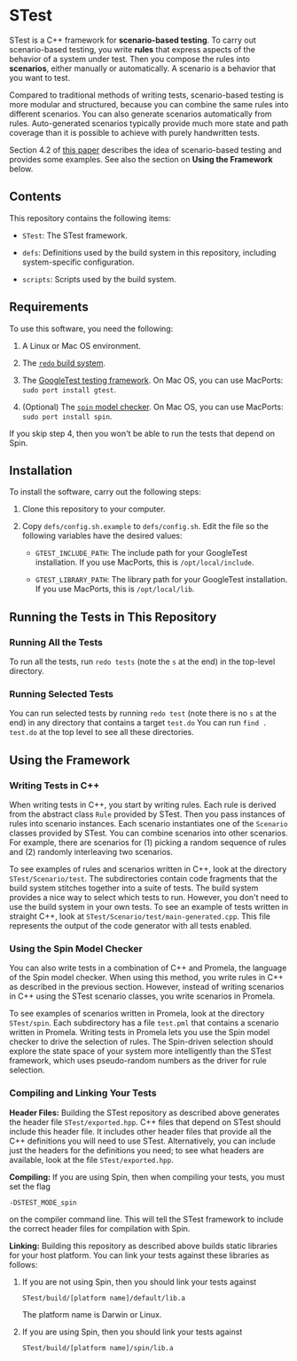 # STest

STest is a C++ framework for **scenario-based testing**.
To carry out scenario-based testing, you write **rules** that
express aspects of the behavior of a system under test.
Then you compose the rules into **scenarios**, either manually or
automatically. A scenario is a behavior that you want to test.

Compared to traditional methods of writing tests, scenario-based
testing is more modular and structured, because you can combine the
same rules into different scenarios.
You can also generate scenarios automatically from rules.
Auto-generated scenarios typically provide much more state and
path coverage than it is possible to achieve with purely handwritten tests.

Section 4.2 of [this paper](https://digitalcommons.usu.edu/smallsat/2018/all2018/328/)
describes the idea of scenario-based testing and provides some
examples.
See also the section on **Using the Framework** below.

## Contents

This repository contains the following items:

* `STest`: The STest framework.

* `defs`: Definitions used by the build system in this repository,
including system-specific configuration.

* `scripts`: Scripts used by the build system.

## Requirements

To use this software, you need the following:

1. A Linux or Mac OS environment.

2. The [`redo` build system](https://github.com/bocchino/redo).

3. The [GoogleTest testing framework](https://github.com/google/googletest).
   On Mac OS, you can use MacPorts: `sudo port install gtest`.

4. (Optional) The [`spin` model checker](http://spinroot.com/spin/whatispin.html).
   On Mac OS, you can use MacPorts: `sudo port install spin`.

If you skip step 4, then you won't be able to run the tests that depend
on Spin.

## Installation

To install the software, carry out the following steps:

1. Clone this repository to your computer.

2. Copy `defs/config.sh.example` to `defs/config.sh`.
   Edit the file so the following variables have the desired values:

   * `GTEST_INCLUDE_PATH`: The include path for your GoogleTest installation.
     If you use MacPorts, this is `/opt/local/include`.

   * `GTEST_LIBRARY_PATH`: The library path for your GoogleTest installation.
     If you use MacPorts, this is `/opt/local/lib`.

## Running the Tests in This Repository

### Running All the Tests

To run all the tests, run `redo tests` (note the `s` at the end)
in the top-level directory.

### Running Selected Tests

You can run selected tests by running `redo test` (note there is
no `s` at the end) in any directory that contains a target `test.do`
You can run `find . test.do` at the top level to see all these
directories.

## Using the Framework

### Writing Tests in C++

When writing tests in C++, you start by writing rules.
Each rule is derived from the abstract class `Rule` provided by STest.
Then you pass instances of rules into scenario instances.
Each scenario instantiates one of the `Scenario` classes provided
by STest.
You can combine scenarios into other scenarios.
For example, there are scenarios for (1) picking a random sequence of
rules and (2) randomly interleaving two scenarios.

To see examples of rules and scenarios written in C++, look at the directory
`STest/Scenario/test`. The subdirectories contain
code fragments that the build system stitches together into a suite of
tests. The build system provides a nice way to select
which tests to run. However, you don't need to use the
build system in your own tests. To see an example of tests written in straight
C++, look at `STest/Scenario/test/main-generated.cpp`. This file
represents the output of the code generator with all tests enabled.

### Using the Spin Model Checker

You can also write tests in a combination of C++ and Promela, the
language of the Spin model checker.
When using this method, you write rules in C++ as described in
the previous section.
However, instead of writing scenarios in C++ using the STest scenario
classes, you write scenarios in Promela.

To see examples of scenarios written in Promela, look at the directory
`STest/spin`. Each subdirectory has a file `test.pml` that contains
a scenario written in Promela.
Writing tests in Promela lets you use the Spin model checker to drive
the selection of rules. The Spin-driven selection should explore the
state space of your system more intelligently than the STest framework,
which uses pseudo-random numbers as the driver for rule selection.

### Compiling and Linking Your Tests

**Header Files:**
Building the STest repository as described above generates the
header file `STest/exported.hpp`.
C++ files that depend on STest should include this header file.
It includes other header files that provide all
the C++ definitions you will need to use STest. Alternatively, you
can include just the headers for the definitions you need; to see what
headers are available, look at the file `STest/exported.hpp`.

**Compiling:** If you are using Spin, then when compiling your tests,
you must set the flag
```
-DSTEST_MODE_spin
```
on the compiler command line. This will tell the STest framework to include
the correct header files for compilation with Spin.

**Linking:** Building this repository as described above builds static
libraries for your host platform.
You can link your tests against these libraries as follows:

1. If you are not using Spin, then you should link your tests against
   ```
   STest/build/[platform name]/default/lib.a
   ```
   The platform name is Darwin or Linux.

2. If you are using Spin, then you should link your tests against
   ```
   STest/build/[platform name]/spin/lib.a
   ```

